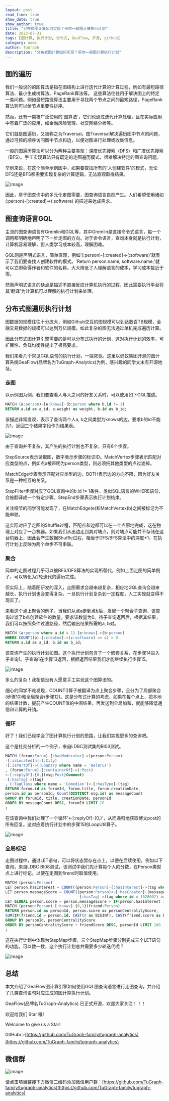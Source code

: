 ```yaml
---
layout: post
read_time: true
show_date: true
show_author: true
title: "分布式图计算如何实现？带你一窥图计算执行计划"
date: 2023-07-31
tags: [图计算, 执行计划, 分布式, GeaFlow, 开源, github]
category: news
author: TuGraph
description: "分布式图计算如何实现？带你一窥图计算执行计划"
---
```


## 图的遍历

我们一般说的的图算法是指在图结构上进行迭代计算的计算过程，例如有最短路径算法、最小生成树算法、PageRank算法等。 这些算法往往用于解决图上的特定一类问题。例如最短路径算法主要用于寻找两个节点之间的最短路径，PageRank算法则可以给节点重要性排序。

然而，还有一类被广泛使用的'图算法'，它们也通过迭代计算处理，且在实际应用中有着广泛的应用，如金融风险管理、社交网络分析等。

它们就是图遍历，又被称之为Traversal。图Traversal解决遍历图中节点的问题，通过可控的顺序访问图中节点和边，以便对图进行处理或收集信息。

一般的图遍历算法可以分为两种主要类型：深度优先搜索（DFS）和广度优先搜索（BFS）。手工实现算法只有既定的走图遍历模式，很难解决特定的图查询问题。

举例来说，在这个简单示例图中，如果要查找所有的'人创建软件'的模式，无论DFS还是BFS都需要实现复杂的计算逻辑，无法直观取得结果。

![image](../../../../assets/images/posts/20230731/g1.png)

因此，基于图查询中的多元化走图需要，图查询语言自然产生。人们希望使用诸如  (:person)-[:created]->(:software)  的描述来达成需求。

## 图查询语言GQL

主流的图查询语言有Gremlin和GQL等，其中Gremlin是直接命令式语言，每一个调用都明确地声明了下一步走图的方向。对于命令语言，查询本身就是执行计划，计算机容易理解，但人类学习成本较高，理解困难。

GQL则是声明式语言，简单直观，例如'(:person)-[:created]->(:software)'就表示了我们要查找人创建软件的模式。'Return person.name, software.name;'就可以立即获得作者和软件的名称，大大降低了人理解语言的成本，学习成本接近于零。

然而声明式语言的缺点是描述不直接反应计算机执行的过程，因此需要执行平台将其'翻译'为计算机可以理解的执行计划来处理。

## 分布式图遍历执行计划
图数据的规模往往十分庞大，例如Github交互的图规模可以到达数百TB规模，金融交易数据的规模可以达到万亿规模。如此复杂的图无法通过单机完成遍历计算。

因此分布式图计算引擎需要的是可以分布式执行的计划，这对执行计划的效率、可扩展性、负载均衡性提出了极高要求。

我们来看几个常见GQL语句的执行计划，一探究竟。这里以蚂蚁集团开源的图计算系统GeaFlow(品牌名为TuGraph-Analytics)为例，感兴趣的同学文末有开源地址。

### 走图
以示例图为例，我们要查看人与人之间的好友关系时，可以使用如下GQL描述。

```sql
MATCH (a:person)-[e:knows]-(b:person where b.id != 1)
RETURN a.id as a_id, e.weight as weight, b.id as b_id;
```

该描述非常直观，表示了查询两个人a, b之间类型为knows的边，要求b的id不能为1，返回三个结果字段作为结果表。

![image](../../../../assets/images/posts/20230731/g2.png)

由于查询并不复杂，其产生的执行计划也不复杂，只有6个步骤。

StepSource表示读取图，数字表示步骤的标识ID。MatchVertex步骤表示匹配对应类型的点，例如点a被声明为person类型，则必须把其他类型的点过滤掉。

MatchEdge步骤表示匹配对应类型的边，BOTH表示边的方向不限，因为好友关系是一种相互的关系。

StepFilter步骤对应了GQL查询中的b.id != 1条件，类似SQL语言的WHERE语句，会被翻译成一个特定步骤。StepEnd步骤表示执行计划结束。

关注细节的同学可能发现了，在MatchEdge(e)和MatchVertex(b)之间被标记为不能串联。

这实际对应了走图的Shuffle过程，匹配点和边都可以在一个点原地完成，这在物理上对应了一台机器。如果我们从出边走到其对端点，则对端点可能并不存储在这台机器上，因此会产生数据Shuffle过程，相当于DFS/BFS算法中的深度+1，在执行计划上反映为两个单步不可串联。

### 聚合

简单的走图过程几乎可以被BFS/DFS算法的实现所替代，例如上面走图的简单例子，可以转化为2轮迭代的遍历完成。

但实际上，随着图研发的深入，走图需求会越来越复杂，相应地GQL查询会越来越长，执行计划也会变得复杂。一旦执行计划复杂到一定程度，人工实现就变得不现实了。

来看这个点上聚合的例子，当我们从点a走到点b后，发起一个聚合子查询，该查询过滤了b点创建软件的数量，要求该数量为0。待子查询返回后，根据其结果，我们可以按照条件过滤路径，然后输出结果所需的a, b对。

```sql
MATCH (a:person where a.id = 1)-[e:knows]->(b:person)
WHERE COUNT((b)-[:created]->(c:software) => c) = 0
RETURN a.id as a_id, b.id as b_id;
```

该查询产生的执行计划如图。这个执行计划包含了一个嵌套关系，在步骤14进入子查询1。子查询1在步骤13返回，根据返回结果我们才能继续执行步骤15。

![image](../../../../assets/images/posts/20230731/g3.png)

多么的复杂！我相信没有人愿意手工实现这个图算法的。

细心的同学不难发现，COUNT()算子被翻译为点上聚合步骤，且分为了局部聚合(步骤10)和全局聚合(步骤12)。这是分布式计算的考虑，如果在每个点上，把本地的结果计数，提前产生COUNT值的中间结果，再发送到全局加和，就能够降低通信和计算的开销。

### 循环

好了！我们已经学会了图计算执行计划的思路，让我们实现更多的查询吧。

这个是社交分析的一个例子，来自LDBC测试集的BI03测试。

```sql
MATCH (forum:Forum)-[:hasModerator]->(person:Person)
-[:isLocatedIn]-(:City)
-[:isPartOf]->(:Country where name = 'Belarus')
, (forum:Forum)-[:containerOf]->(:Post)
<-[:replyOf]-{0,}(msg:Post|Comment)
-[:hasTag]->(tag)
, (:TagClass where name = 'Comedian')<-[:hasType]-(tag)
RETURN forum.id as forumId, forum.title, forum.creationDate,
person.id as personId, Count(DISTINCT msg.id) as messageCount
GROUP BY forumId, title, creationDate, personId
ORDER BY messageCount DESC, forumId LIMIT 20
;
```

在该查询中我们处理了一个循环'<-[:replyOf]-{0,}'，从而递归地获取博文post的所有回复。这对应着执行计划中的步骤15的LoopUtil算子。

![image](../../../../assets/images/posts/20230731/g4.png)

### 全局标记

走图过程中，通过LET语句，可以将状态暂存在点上，以便在后续使用。例如以下查询，来自LDBC BI08测试，该测试中我们先计算每个人的分数，在Person类型点上进行标记，以便在走图到firend时取值使用。

```sql
MATCH (person:Person)
LET person.hasInterest = COUNT((person:Person)-[:hasInterest]->(tag where id = 1020002) => tag.id)
LET person.messageScore = COUNT((person:Person)<-[:hasCreator]-(message:Post|Comment)
                                -[:hasTag]->(tag where id = 1020002) => tag.id)
LET GLOBAL person.score = person.messageScore + IF(person.hasInterest > 0, 100, 0)
MATCH (person:Person)-[:knows]-{0,1}(friend:Person)
RETURN person.id as personId, person.score as personCentralityScore,
SUM(IF(friend.id = person.id, CAST(0 as BIGINT), CAST(friend.score as BIGINT))) as friendScore
GROUP BY personId, personCentralityScore
ORDER BY personCentralityScore + friendScore DESC, personId LIMIT 100
;
```

这在执行计划中体现为StepMap步骤，三个StepMap步骤分别完成三个LET语句的功能。可以数一数，这个执行计划总共需要多少轮迭代呢？

![image](../../../../assets/images/posts/20230731/g5.png)

## 总结

本文介绍了GeaFlow图计算引擎如何使用GQL图查询语言进行走图查询，并介绍了几类查询语句对应生成的图计算执行计划。


GeaFlow(品牌名TuGraph-Analytics) 已正式开源，欢迎大家关注！！！

欢迎给我们 Star 哦!

Welcome to give us a Star!

GitHub👉[https://github.com/TuGraph-family/tugraph-analytics](https://github.com/TuGraph-family/tugraph-analytics)

## 微信群
![image](../../../../assets/images/wechat.png)

请点击项目链接下方微信二维码添加微信用户群：[https://github.com/TuGraph-family/tugraph-analytics](https://github.com/TuGraph-family/tugraph-analytics)




